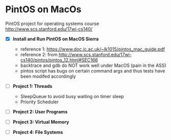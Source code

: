 # PintOS on MacOs
PintOS project for operating systems course   
http://www.scs.stanford.edu/17wi-cs140/   

- [x] **Install and Run PintOS on MacOS Sierra**
  * reference 1: https://www.doc.ic.ac.uk/~lk1015/pintos_mac_guide.pdf
  * reference 2: from http://www.scs.stanford.edu/17wi-cs140/pintos/pintos_12.html#SEC166 
  * backtrace and gdb do NOT work well under MacOS (pain in the ASS)
  * pintos script has bugs on certain command args and thus tests have been modifed accordingly

- [ ] **Project 1: Threads**
  * SleepQueue to avoid busy waiting on timer sleep
  * Priority Scheduler

- [ ] **Project 2: User Programs**

- [ ] **Project 3: Virtual Memory**

- [ ] **Project 4: File Systems**
  

